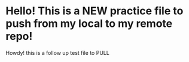 # Hello! This is a NEW practice file to push from my local to my remote repo! #

Howdy! this is a follow up test file to PULL
